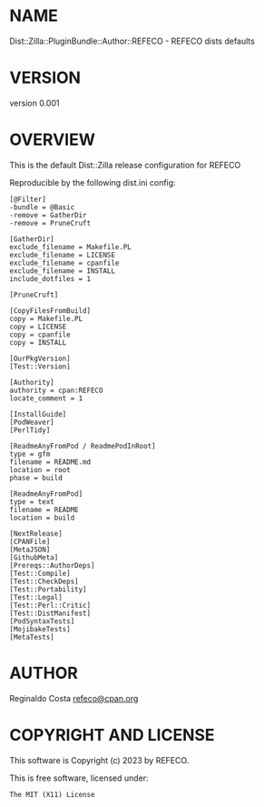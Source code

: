# NAME

Dist::Zilla::PluginBundle::Author::REFECO - REFECO dists defaults

# VERSION

version 0.001

# OVERVIEW

This is the default Dist::Zilla release configuration for REFECO

Reproducible by the following dist.ini config:

```
[@Filter]
-bundle = @Basic
-remove = GatherDir
-remove = PruneCruft

[GatherDir]
exclude_filename = Makefile.PL
exclude_filename = LICENSE
exclude_filename = cpanfile
exclude_filename = INSTALL
include_dotfiles = 1

[PruneCruft]

[CopyFilesFromBuild]
copy = Makefile.PL
copy = LICENSE
copy = cpanfile
copy = INSTALL

[OurPkgVersion]
[Test::Version]

[Authority]
authority = cpan:REFECO
locate_comment = 1

[InstallGuide]
[PodWeaver]
[PerlTidy]

[ReadmeAnyFromPod / ReadmePodInRoot]
type = gfm
filename = README.md
location = root
phase = build

[ReadmeAnyFromPod]
type = text
filename = README
location = build

[NextRelease]
[CPANFile]
[MetaJSON]
[GithubMeta]
[Prereqs::AuthorDeps]
[Test::Compile]
[Test::CheckDeps]
[Test::Portability]
[Test::Legal]
[Test::Perl::Critic]
[Test::DistManifest]
[PodSyntaxTests]
[MojibakeTests]
[MetaTests]
```

# AUTHOR

Reginaldo Costa <refeco@cpan.org>

# COPYRIGHT AND LICENSE

This software is Copyright (c) 2023 by REFECO.

This is free software, licensed under:

```
The MIT (X11) License
```
